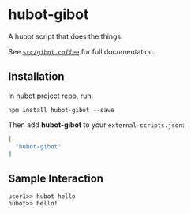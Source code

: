 # hubot-gibot

A hubot script that does the things

See [`src/gibot.coffee`](src/gibot.coffee) for full documentation.

## Installation

In hubot project repo, run:

`npm install hubot-gibot --save`

Then add **hubot-gibot** to your `external-scripts.json`:

```json
[
  "hubot-gibot"
]
```

## Sample Interaction

```
user1>> hubot hello
hubot>> hello!
```
